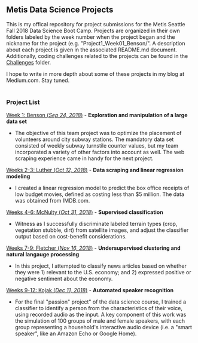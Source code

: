 ## Metis Data Science Projects

This is my offical repository for project submissions for the Metis Seattle Fall 2018 Data Science Boot Camp. Projects are organized in their own folders labeled by the week number when the project began and the nickname for the project (e.g. "Project1_Week01_Benson/". A description about each project is given in the associated README.md document. Additionally, coding challenges related to the projects can be found in the [Challenges](Challenges/) folder.

I hope to write in more depth about some of these projects in my blog at Medium.com. Stay tuned.  
&nbsp;


### Project List

[Week 1:  Benson (_Sep 24, 2018_)](Project1_Week01_Benson/) - __Exploration and manipulation of a large data set__
- The objective of this team project was to optimize the placement of volunteers around city subway stations. The mandatory data set consisted of weekly subway turnstile counter values, but my team incorporated a variety of other factors into account as well. The web scraping experience came in handy for the next project.
    
[Weeks 2-3:  Luther (_Oct 12, 2018_)](Project2_Week02_Luther/) - __Data scraping and linear regression modeling__
- I created a linear regression model to predict the box office receipts of low budget movies, defined as costing less than $5 million. The data was obtained from IMDB.com.

[Weeks 4-6:  McNulty (_Oct 31, 2018_)](Project3_Week04_McNulty/) - __Supervised classification__
- Witness as I successfully discriminate labeled terrain types (crop, vegetation stubble, dirt) from satellite images, and adjust the classifier output based on cost-benefit considerations.

[Weeks 7-9:  Fletcher (_Nov 16, 2018_)](Project4_Week07_Fletcher/) - __Undersupervised clustering and natural langauge processing__
- In this project, I attempted to classify news articles based on whether they were 1) relevant to the U.S. economy; and 2) expressed positive or negative sentiment about the economy.

[Weeks 9-12:  Kojak (_Dec 11, 2018_)](Project5_Week09_Kojak/) - __Automated speaker recognition__
- For the final "passion" project" of the data science course, I trained a classifier to identify a person from the characteristics of their voice, using recorded audio as the input. A key component of this work was the simulation of 100 groups of male and female speakers, with each group representing a household's interactive audio device (i.e. a "smart speaker", like an Amazon Echo or Google Home).
